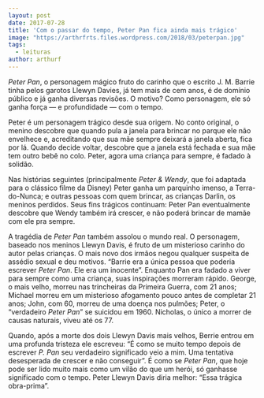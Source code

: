 ```yaml
---
layout: post
date: 2017-07-28
title: 'Com o passar do tempo, Peter Pan fica ainda mais trágico'
image: "https://arthrfrts.files.wordpress.com/2018/03/peterpan.jpg"
tags:
  - leituras
author: arthurf
---
```


_Peter Pan_, o personagem mágico fruto do carinho que o escrito J. M. Barrie tinha pelos garotos Llewyn Davies, já tem mais de cem anos, é de domínio público e já ganha diversas revisões. O motivo? Como personagem, ele só ganha força — e profundidade — com o tempo.

Peter é um personagem trágico desde sua origem. No conto original, o menino descobre que quando pula a janela para brincar no parque ele não envelhece e, acreditando que sua mãe sempre deixará a janela aberta, fica por lá. Quando decide voltar, descobre que a janela está fechada e sua mãe tem outro bebê no colo. Peter, agora uma criança para sempre, é fadado à solidão.

Nas histórias seguintes (principalmente _Peter & Wendy_, que foi adaptada para o clássico filme da Disney) Peter ganha um parquinho imenso, a Terra-do-Nunca; e outras pessoas com quem brincar, as crianças Darlin, os meninos perdidos. Seus fins trágicos continuam: Peter Pan eventualmente descobre que Wendy também irá crescer, e não poderá brincar de mamãe com ele pra sempre.

A tragédia de _Peter Pan_ também assolou o mundo real. O personagem, baseado nos meninos Llewyn Davis, é fruto de um misterioso carinho do autor pelas crianças. O mais novo dos irmãos negou qualquer suspeita de assédio sexual e deu motivos. “Barrie era a única pessoa que poderia escrever _Peter Pan_. Ele era um inocente”. Enquanto Pan era fadado a viver para sempre como uma criança, suas inspirações morreram rápido. George, o mais velho, morreu nas trincheiras da Primeira Guerra, com 21 anos; Michael morreu em um misterioso afogamento pouco antes de completar 21 anos; John, com 60, morreu de uma doença nos pulmões; Peter, o “verdadeiro _Peter Pan_” se suicidou em 1960. Nicholas, o único a morrer de causas naturais, viveu até os 77.

Quando, após a morte dos dois Llewyn Davis mais velhos, Berrie entrou em uma profunda tristeza ele escreveu: “É como se muito tempo depois de escrever _P. Pan_ seu verdadeiro significado veio a mim. Uma tentativa desesperada de crescer e não conseguir”. É como se _Peter Pan_, que hoje pode ser lido muito mais como um vilão do que um herói, só ganhasse significado com o tempo. Peter Llewyn Davis diria melhor: “Essa trágica obra-prima”.
